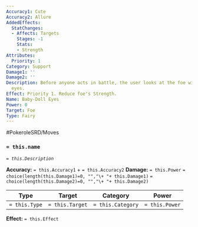 ```yaml
---
Accuracy1: Cute
Accuracy2: Allure
AddedEffects:
  StatChanges:
  - Affects: Targets
    Stages: -1
    Stats:
    - Strength
Attributes:
  Priority: 1
Category: Support
Damage1: ''
Damage2: ''
Description: Before anyone acts in battle, the user looks at the foe with the cutest
  eyes.
Effect: Priority 1. Reduce foe's Strength.
Name: Baby-Doll Eyes
Power: 0
Target: Foe
Type: Fairy
---
```


#PokeroleSRD/Moves

### `= this.name` 
*`= this.Description`*

**Accuracy:** `= this.Accuracy1` + `= this.Accuracy2`
**Damage:** `= this.Power` `= choice(length(this.Damage1)=0, "","\+ "+ this.Damage1)` `= choice(length(this.Damage2)=0, "","\+ "+ this.Damage2)`

| Type          | Target          | Category          | Power          |
| ------------- | --------------- | ----------------  | -------------- |
| `= this.Type` | `= this.Target` | `= this.Category` | `= this.Power` | 

**Effect:** `= this.Effect`
